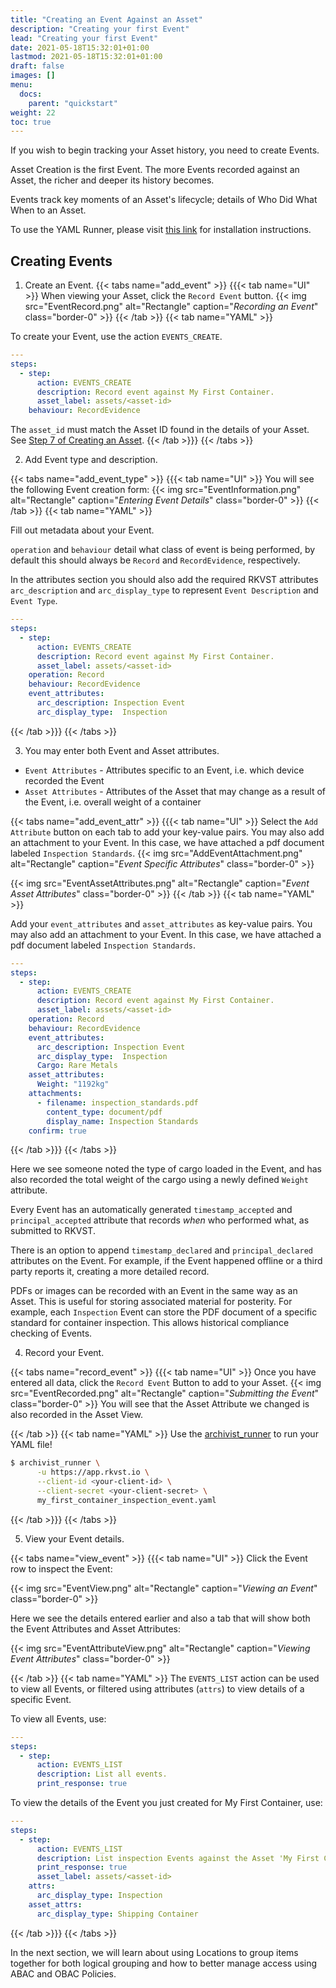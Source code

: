 ```yaml
---
title: "Creating an Event Against an Asset"
description: "Creating your first Event"
lead: "Creating your first Event"
date: 2021-05-18T15:32:01+01:00
lastmod: 2021-05-18T15:32:01+01:00
draft: false
images: []
menu:
  docs:
    parent: "quickstart"
weight: 22
toc: true
---
```


If you wish to begin tracking your Asset history, you need to create Events.

Asset Creation is the first Event. The more Events recorded against an Asset, the richer and deeper its history becomes.

Events track key moments of an Asset's lifecycle; details of Who Did What When to an Asset.

To use the YAML Runner, please visit [this link](https://python.rkvst.com/runner/index.html) for installation instructions.

## Creating Events

1. Create an Event. 
{{< tabs name="add_event" >}}
{{{< tab name="UI" >}}
When viewing your Asset, click the `Record Event` button.
{{< img src="EventRecord.png" alt="Rectangle" caption="<em>Recording an Event</em>" class="border-0" >}}
{{< /tab >}}
{{< tab name="YAML" >}}

To create your Event, use the action `EVENTS_CREATE`.
```yaml
---
steps:
  - step:
      action: EVENTS_CREATE
      description: Record event against My First Container.
      asset_label: assets/<asset-id>
    behaviour: RecordEvidence
```
The `asset_id` must match the Asset ID found in the details of your Asset. See [Step 7 of Creating an Asset](https://docs.rkvst.com/docs/quickstart/creating-an-asset/).
{{< /tab >}}}
{{< /tabs >}}


2. Add Event type and description.

{{< tabs name="add_event_type" >}}
{{{< tab name="UI" >}}
You will see the following Event creation form: 
{{< img src="EventInformation.png" alt="Rectangle" caption="<em>Entering Event Details</em>" class="border-0" >}}
{{< /tab >}}
{{< tab name="YAML" >}}

Fill out metadata about your Event. 

`operation` and `behaviour` detail what class of event is being performed, by default this should always be `Record` and `RecordEvidence`, respectively.

In the attributes section you should also add the required RKVST attributes `arc_description` and `arc_display_type` to represent `Event Description` and `Event Type`.

```yaml
---
steps:
  - step:
      action: EVENTS_CREATE
      description: Record event against My First Container.
      asset_label: assets/<asset-id> 
    operation: Record
    behaviour: RecordEvidence
    event_attributes:
      arc_description: Inspection Event
      arc_display_type:  Inspection
```
{{< /tab >}}}
{{< /tabs >}}


3. You may enter both Event and Asset attributes.

* `Event Attributes` - Attributes specific to an Event, i.e. which device recorded the Event
* `Asset Attributes` - Attributes of the Asset that may change as a result of the Event, i.e. overall weight of a container


{{< tabs name="add_event_attr" >}}
{{{< tab name="UI" >}}
Select the `Add Attribute` button on each tab to add your key-value pairs. You may also add an attachment to your Event. In this case, we have attached a pdf document labeled `Inspection Standards`. 
{{< img src="AddEventAttachment.png" alt="Rectangle" caption="<em>Event Specific Attributes</em>" class="border-0" >}}

{{< img src="EventAssetAttributes.png" alt="Rectangle" caption="<em>Event Asset Attributes</em>" class="border-0" >}}
{{< /tab >}}
{{< tab name="YAML" >}}

Add your `event_attributes` and `asset_attributes` as key-value pairs. You may also add an attachment to your Event. In this case, we have attached a pdf document labeled `Inspection Standards`. 
```yaml
---
steps:
  - step:
      action: EVENTS_CREATE
      description: Record event against My First Container.
      asset_label: assets/<asset-id>
    operation: Record
    behaviour: RecordEvidence
    event_attributes:
      arc_description: Inspection Event
      arc_display_type:  Inspection
      Cargo: Rare Metals
    asset_attributes:
      Weight: "1192kg"
    attachments: 
      - filename: inspection_standards.pdf
        content_type: document/pdf
        display_name: Inspection Standards
    confirm: true
```
{{< /tab >}}}
{{< /tabs >}}



Here we see someone noted the type of cargo loaded in the Event, and has also recorded the total weight of the cargo using a newly defined `Weight` attribute.

Every Event has an automatically generated `timestamp_accepted` and `principal_accepted` attribute that records _when_ who performed what, as submitted to RKVST.

There is an option to append `timestamp_declared` and `principal_declared` attributes on the Event. For example, if the Event happened offline or a third party reports it, creating a more detailed record.

PDFs or images can be recorded with an Event in the same way as an Asset. This is useful for storing associated material for posterity. For example, each `Inspection` Event can store the PDF document of a specific standard for container inspection. This allows historical compliance checking of Events.

4. Record your Event. 

{{< tabs name="record_event" >}}
{{{< tab name="UI" >}}
Once you have entered all data, click the `Record Event` Button to add to your Asset.
{{< img src="EventRecorded.png" alt="Rectangle" caption="<em>Submitting the Event</em>" class="border-0" >}}
You will see that the Asset Attribute we changed is also recorded in the Asset View.

{{< /tab >}}
{{< tab name="YAML" >}}
Use the [archivist_runner](https://python.rkvst.com/runner/index.html) to run your YAML file!
 
```bash
$ archivist_runner \
      -u https://app.rkvst.io \
      --client-id <your-client-id> \
      --client-secret <your-client-secret> \
      my_first_container_inspection_event.yaml
```
{{< /tab >}}}
{{< /tabs >}}



5. View your Event details. 

{{< tabs name="view_event" >}}
{{{< tab name="UI" >}}
Click the Event row to inspect the Event:

{{< img src="EventView.png" alt="Rectangle" caption="<em>Viewing an Event</em>" class="border-0" >}}

Here we see the details entered earlier and also a tab that will show both the Event Attributes and Asset Attributes:

{{< img src="EventAttributeView.png" alt="Rectangle" caption="<em>Viewing Event Attributes</em>" class="border-0" >}}

{{< /tab >}}
{{< tab name="YAML" >}}
The `EVENTS_LIST` action can be used to view all Events, or filtered using attributes (`attrs`) to view details of a specific Event. 

To view all Events, use: 
```yaml
---
steps:
  - step:
      action: EVENTS_LIST
      description: List all events.
      print_response: true
```
To view the details of the Event you just created for My First Container, use:
```yaml
---
steps:
  - step:
      action: EVENTS_LIST
      description: List inspection Events against the Asset 'My First Container'.
      print_response: true
      asset_label: assets/<asset-id>
    attrs:
      arc_display_type: Inspection
    asset_attrs:
      arc_display_type: Shipping Container 
```
{{< /tab >}}}
{{< /tabs >}}


In the next section, we will learn about using Locations to group items together for both logical grouping and how to better manage access using ABAC and OBAC Policies.

